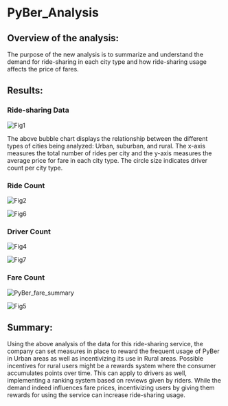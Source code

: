 # PyBer_Analysis

## Overview of the analysis:

The purpose of the new analysis is to summarize and understand the demand for ride-sharing in each city type and how ride-sharing usage affects the price of fares.  

## Results:

### Ride-sharing Data

![Fig1](https://user-images.githubusercontent.com/101225282/177678558-a886b0ed-cc84-40ac-ab75-5f19f8065816.png)

The above bubble chart displays the relationship between the different types of cities being analyzed: Urban, suburban, and rural. The x-axis measures the total number of rides per city and the y-axis measures the average price for fare in each city type. The circle size indicates driver count per city type.

### Ride Count

![Fig2](https://user-images.githubusercontent.com/101225282/177678588-06d5f5c0-e956-4de1-8c80-4b378dd620b0.png)

![Fig6](https://user-images.githubusercontent.com/101225282/177678629-1c61458d-d4e8-4386-b3f9-87caa00125cb.png)



### Driver Count

![Fig4](https://user-images.githubusercontent.com/101225282/177678671-cda1c2e6-5d19-4799-8882-18f6e5eee31b.png)

![Fig7](https://user-images.githubusercontent.com/101225282/177678677-c46f45b3-03ef-4170-a4f6-138b99719a9b.png)

### Fare Count

![PyBer_fare_summary](https://user-images.githubusercontent.com/101225282/177678706-db16d87c-3f24-47da-afeb-9af7c84f388b.png)

![Fig5](https://user-images.githubusercontent.com/101225282/177678721-36b3c558-2ae8-4de0-9641-2461f1261a37.png)

## Summary:

Using the above analysis of the data for this ride-sharing service, the company can set measures in place to reward the frequent usage of PyBer in Urban areas as well as incentivizing its use in Rural areas. Possible incentives for rural users might be a rewards system where the consumer accumulates points over time. This can apply to drivers as well, implementing a ranking system based on reviews given by riders. While the demand indeed influences fare prices, incentivizing users by giving them rewards for using the service can increase ride-sharing usage. 
